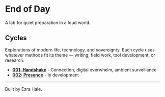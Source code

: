 # End of Day

A lab for quiet preparation in a loud world.

 ## Cycles

Explorations of modern life, technology, and sovereignty. 
Each cycle uses whatever methods fit its theme — writing, field work, tool development, or research.

- **[001: Handshake](cycles/001-handshake/)** - Connection, digital overwhelm, ambient surveillance
- **[002: Presence](cycles/002-presence/)** - In development

---

Built by Ezra Hale.
